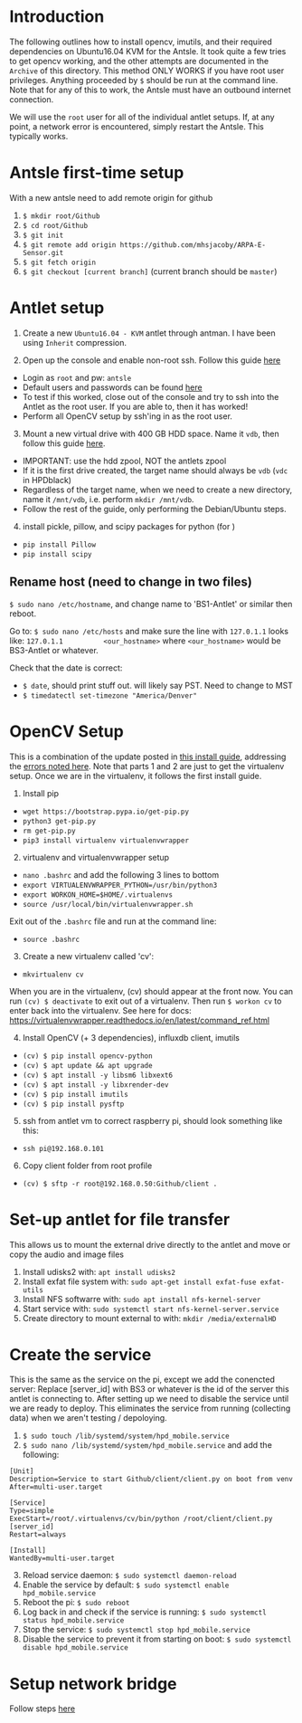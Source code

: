 # Introduction
The following outlines how to install opencv, imutils, and their required dependencies on Ubuntu16.04 KVM for the Antsle.  It took quite a few tries to get opencv working, and the other attempts are documented in the `Archive` of this directory.  This method ONLY WORKS if you have root user privileges.  Anything proceeded by `$` should be run at the command line.  Note that for any of this to work, the Antsle must have an outbound internet connection.

We will use the `root` user for all of the individual antlet setups.  If, at any point, a network error is encountered, simply restart the Antsle.  This typically works.

# Antsle first-time setup
With a new antsle need to add remote origin for github
1. `$ mkdir root/Github`
2. `$ cd root/Github`
3. `$ git init`
4. `$ git remote add origin https://github.com/mhsjacoby/ARPA-E-Sensor.git`
5. `$ git fetch origin`
6. `$ git checkout [current branch]` (current branch should be `master`)

# Antlet setup
1. Create a new `Ubuntu16.04 - KVM` antlet through antman.  I have been using `Inherit` compression.

2. Open up the console and enable non-root ssh. Follow this guide [here](https://access.redhat.com/documentation/en-us/red_hat_enterprise_linux/6/html/v2v_guide/preparation_before_the_p2v_migration-enable_root_login_over_ssh)
- Login as `root` and pw: `antsle`
- Default users and passwords can be found [here](https://docs.antsle.com/availtemplates/)
- To test if this worked, close out of the console and try to ssh into the Antlet as the root user.  If you are able to, then it has worked!
- Perform all OpenCV setup by ssh'ing in as the root user.

3. Mount a new virtual drive with 400 GB HDD space.  Name it `vdb`, then follow this guide [here](https://docs.antsle.com/drives/).
- IMPORTANT: use the hdd zpool, NOT the antlets zpool
- If it is the first drive created, the target name should always be `vdb` (`vdc` in HPDblack)
- Regardless of the target name, when we need to create a new directory, name it `/mnt/vdb`, i.e. perform `mkdir /mnt/vdb`.
- Follow the rest of the guide, only performing the Debian/Ubuntu steps.

4. install pickle, pillow, and scipy packages for python (for )
- `pip install Pillow`
- `pip install scipy`


## Rename host (need to change in two files)
`$ sudo nano /etc/hostname`, and change name to 'BS1-Antlet' or similar then reboot.

Go to: `$ sudo nano /etc/hosts` 
and make sure the line with `127.0.1.1` looks like:
```127.0.1.1          <our_hostname>```
where `<our_hostname>` would be BS3-Antlet or whatever.

Check that the date is correct:
- `$ date`, should print stuff out.  will likely say PST.  Need to change to MST
- `$ timedatectl set-timezone "America/Denver"`


# OpenCV Setup
This is a combination of the update posted in [this install guide](https://medium.com/@debugvn/installing-opencv-3-3-0-on-ubuntu-16-04-lts-7db376f93961), addressing the [errors noted here](https://stackoverflow.com/questions/47113029/importerror-libsm-so-6-cannot-open-shared-object-file-no-such-file-or-directo).  Note that parts 1 and 2 are just to get the virtualenv setup.  Once we are in the virtualenv, it follows the first install guide.

1. Install pip
- `wget https://bootstrap.pypa.io/get-pip.py`
- `python3 get-pip.py`
- `rm get-pip.py`
- `pip3 install virtualenv virtualenvwrapper`

2. virtualenv and virtualenvwrapper setup
- `nano .bashrc` and add the following 3 lines to bottom
- `export VIRTUALENVWRAPPER_PYTHON=/usr/bin/python3`
- `export WORKON_HOME=$HOME/.virtualenvs`
- `source /usr/local/bin/virtualenvwrapper.sh`

Exit out of the `.bashrc` file and run at the command line:
- `source .bashrc`

3. Create a new virtualenv called 'cv':
- `mkvirtualenv cv`

When you are in the virtualenv, (cv) should appear at the front now.  You can run `(cv) $ deactivate` to exit out of a virtualenv.  Then run `$ workon cv` to enter back into the virtualenv.  See here for docs: https://virtualenvwrapper.readthedocs.io/en/latest/command_ref.html

4. Install OpenCV (+ 3 dependencies), influxdb client, imutils
- `(cv) $ pip install opencv-python`
- `(cv) $ apt update && apt upgrade`
- `(cv) $ apt install -y libsm6 libxext6`
- `(cv) $ apt install -y libxrender-dev`
- `(cv) $ pip install imutils`
- `(cv) $ pip install pysftp`

5. ssh from antlet vm to correct raspberry pi, should look something like this:
- `ssh pi@192.168.0.101`

6. Copy client folder from root profile
- `(cv) $ sftp -r root@192.168.0.50:Github/client .`

# Set-up antlet for file transfer
This allows us to mount the external drive directly to the antlet and move or copy the audio and image files

1. Install udisks2 with: `apt install udisks2`
2. Install exfat file system with: `sudo apt-get install exfat-fuse exfat-utils`
3. Install NFS softwarre with: `sudo apt install nfs-kernel-server`
4. Start service with: `sudo systemctl start nfs-kernel-server.service`
5. Create directory to mount external to with: `mkdir /media/externalHD`


# Create the service
This is the same as the service on the pi, except we add the conencted server: Replace [server_id] with BS3 or whatever is the id of the server this antlet is connecting to. After setting up we need to disable the service until we are ready to deploy.  This eliminates the service from running (collecting data) when we aren't testing / depoloying.


1. `$ sudo touch /lib/systemd/system/hpd_mobile.service`
2. `$ sudo nano /lib/systemd/system/hpd_mobile.service` and add the following:

```
[Unit]
Description=Service to start Github/client/client.py on boot from venv
After=multi-user.target

[Service]
Type=simple
ExecStart=/root/.virtualenvs/cv/bin/python /root/client/client.py [server_id]
Restart=always

[Install]
WantedBy=multi-user.target
```

3. Reload service daemon: `$ sudo systemctl daemon-reload`
4. Enable the service by default: `$ sudo systemctl enable hpd_mobile.service`
5. Reboot the pi: `$ sudo reboot`
6. Log back in and check if the service is running: `$ sudo systemctl status hpd_mobile.service`
7. Stop the service: `$ sudo systemctl stop hpd_mobile.service`
8. Disable the service to prevent it from starting on boot: `$ sudo systemctl disable hpd_mobile.service`

# Setup network bridge

Follow steps [here](https://docs.antsle.com/bridgevnic/#configure-ip-address)